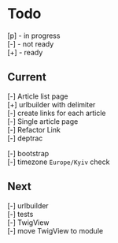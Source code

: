 # Todo

[p] - in progress  
[-] - not ready  
[+] - ready  

## Current

[-] Article list page  
    [+] urlbuilder with delimiter  
    [-] create links for each article  
[-] Single article page  
[-] Refactor Link  
[-] deptrac  

[-] bootstrap  
    [-] timezone `Europe/Kyiv` check  

## Next

[-] urlbuilder  
[-] tests  
    [-] TwigView  
[-] move TwigView to module  
